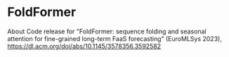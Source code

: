 # FoldFormer
About Code release for "FoldFormer: sequence folding and seasonal attention for fine-grained long-term FaaS forecasting" (EuroMLSys 2023), https://dl.acm.org/doi/abs/10.1145/3578356.3592582
